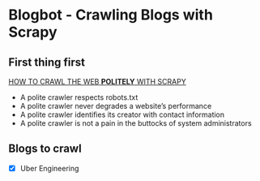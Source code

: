 # Blogbot - Crawling Blogs with Scrapy

## First thing first

[HOW TO CRAWL THE WEB **POLITELY** WITH SCRAPY](https://blog.scrapinghub.com/2016/08/25/how-to-crawl-the-web-politely-with-scrapy)

- A polite crawler respects robots.txt
- A polite crawler never degrades a website’s performance
- A polite crawler identifies its creator with contact information
- A polite crawler is not a pain in the buttocks of system administrators

## Blogs to crawl

- [x] Uber Engineering
